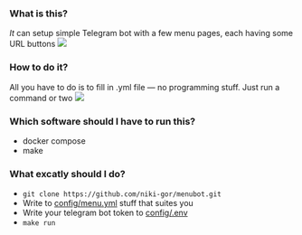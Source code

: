 <h3>What is this?</h3>
<em>It</em> can setup simple Telegram bot with a few menu pages, each having some URL buttons
<img src=https://s10.gifyu.com/images/2023-03-30-14-36-501.gif></img>

<h3>How to do it?</h3>
All you have to do is to fill in .yml file — no programming stuff. Just run a command or two
<img src=https://i.ibb.co/n0H6zw6/image.png></img>

<h3>Which software should I have to run this?</h3>
<ul>
  <li>docker compose</li>
  <li>make</li>
</ul>

<h3>What excatly should I do?</h3>
<ul>
  <li><code>git clone https://github.com/niki-gor/menubot.git</code></li>
  <li>Write to <a href=https://github.com/niki-gor/menubot/blob/dev/config/menu.yml>config/menu.yml</a> stuff that suites you</li>
  <li>Write your telegram bot token to <a href=https://github.com/niki-gor/menubot/blob/dev/config/.env>config/.env</a></li>
  <li><code>make run</code></li>
</ul>
